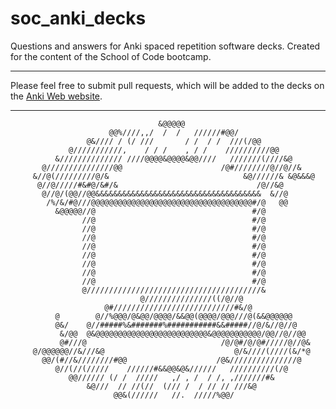 # soc_anki_decks
Questions and answers for Anki spaced repetition software decks. Created for the content of the School of Code bootcamp. 

------------------------------------------------------------------------------------------------------------------------

Please feel free to submit pull requests, which will be added to the decks on the [Anki Web website](https://ankiweb.net/shared/info/1120412708?cb=1695934122268).

------------------------------------------------------------------------------------------------------------------------



                                     &@@@@@                                     
                          @@%////,,/  /  /   //////#@@/                         
                     @&//// / (/ ///       / /  / /  ///(/@@                    
                 @///////////,    / / /    , / /    //////////@@                
              &////////////// ////@@@@&@@@@&@@////   ///////(////&@             
           @///////////////@@                      /@#////////@//@//&           
         &//@(/////////@/&                              &@//////& &@&&&@        
          @//@/////#&#@/&#/&                               /@//&@               
           @//@/(@@//@@&&&&&&&&&&&&&&&&&&&&&&&&&&&&&&&&&&&&&  &//@              
            /%/&/#@///@@@@@@@@@@@@@@@@@@@@@@@@@@@@@@@@@@@@#/@   @@              
              &@@@@@//@                                   #/@                   
                    //@                                   #/@                   
                    //@                                   #/@                   
                    //@                                   #/@                   
                    //@                                   #/@                   
                    //@                                   #/@                   
                    //@                                   #/@                   
                    //@                                   #/@                   
                    //@                                   #/@                   
                    @///////////////////////////////////////&                   
                                 @///////////////((/@//@                        
                         @#///////////////////////////#&/@                      
              @        @//%@@@/@&@@/@@@@/&&@@(@@@@/@@@///@(&&@@@@@@             
              @&/    @//#####%&#######%###########&&#####//@/&//@//@            
               &/@@  @&@@@@@@@@@@@@@@@@@@@@@@@@@&@@@@@@@@@@@/@@//@//@@          
               @#///@                              /@/@#/@/@#/////@//@&         
         @/@@@@@@//&///&@                             @/&////(////(&/*@         
           @@/(#//&////////#@@                    /@&///////////////@           
              @//(//(/////    //////#&&@@&@&//////   //////////(/@              
                 @@////// (/ /  /////   ,/ , /  / /, ,///////#&                 
                     &@///  // //(//  (/// /  / // // ///&@                     
                           @@&(//////   //.  /////%@@/                          